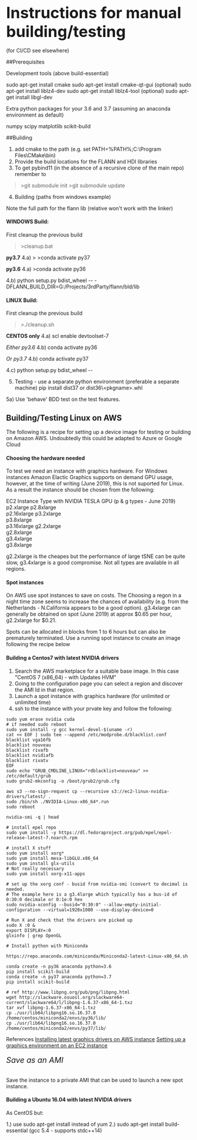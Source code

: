 ## <span style="font-size:2em;">Instructions for manual building/testing</span> 

(for CI/CD see elsewhere)

##Prerequisites
 
Development tools (above build-essential)

sudo apt-get install cmake
sudo apt-get install cmake-qt-gui (optional)
sudo apt-get install liblz4-dev
sudo apt-get install liblz4-tool (optional)
sudo apt-get install libgl-dev

Extra python packages for your 3.6 and 3.7 (assuming an anaconda environment as default)

numpy
scipy
matplotlib
scikit-build


##Building
 
1) add cmake to the path (e.g. set PATH=%PATH%;C:\Program Files\CMake\bin)
2) Provide the build locations for the FLANN and HDI libraries 
3) To get pybind11 (in the absence of a recursive clone of the main repo) remember to 

> \>git submodule init
> \>git submodule update

4) Building (paths from windows example)

Note the full path for the flann lib (relative won't work with the linker)

#### WINDOWS Build:

First cleanup the previous build
> \>cleanup.bat

**py3.7**
4.a) > \>conda activate py37

**py3.6**
4.a)  >conda activate py36

4.b) python setup.py bdist_wheel -- -DFLANN_BUILD_DIR=G:/Projects/3rdParty/flann/bld/lib 

#### LINUX Build:

First cleanup the previous build
> \>./cleanup.sh

**CENTOS only**
4.a) scl enable devtoolset-7

_Either py3.6_
4.b) conda activate py36

_Or py3.7_
4.b) conda activate py37

4.c) python setup.py bdist_wheel -- 


5) Testing - use a separate python environment (preferable a separate machine)
pip install dist37 or dist36\\<pkgname\>.whl

5a) Use 'behave' BDD test on the test features.

## Building/Testing Linux on AWS

The following is a recipe for setting up  a device image for testing or building on Amazon AWS. Undoubtedly this could be adapted to Azure or Google Cloud

#### Choosing the hardware needed

To test we need an instance with graphics hardware. For Windows instances Amazon Elactic Graphics supports on demand GPU usage, however, at the time of writing (June 2019), this is not suported for Linux. As a result the instance should be chosen from the following:

EC2 Instance Type with  NVIDIA TESLA GPU (p & g types - June 2019)
p2.xlarge
p2.8xlarge	
p2.16xlarge	
p3.2xlarge	
p3.8xlarge	
p3.16xlarge	
g2.2xlarge	
g2.8xlarge	
g3.4xlarge	
g3.8xlarge

g2.2xlarge is the cheapes but the performance of large tSNE can be quite slow, g3.4xlarge is a good compromise.  Not all types are available in all regions. 

#### Spot instances
On AWS use spot instances to save on costs. The Choosing a regon in a night time zone seems to increase the chances of availability (e.g. from the Netherlands - N.California appears to be a good option).  g3.4xlarge can generally be obtained on spot (June 2019) at approx $0.65 per hour, g2.2xlarge for $0.21.

Spots can be allocated in blocks from 1 to 6 hours but can also be prematurely terminated. Use a running spot instance to create an image following the recipe below

#### Building a Centos7 with latest NVIDIA drivers

1. Search the AWS marketplace for a suitable base image. In this case "CentOS 7 (x86_64) - with Updates HVM" 
2. Going to the configuration page you can select a region and discover the AMI Id in that region.
3. Launch a spot instance with graphics hardware  (for unlimited or unlimited time)
4. ssh to the instance with your prvate key and follow the following:

```
sudo yum erase nvidia cuda
# if needed sudo reboot
sudo yum install -y gcc kernel-devel-$(uname -r)
cat << EOF | sudo tee --append /etc/modprobe.d/blacklist.conf
blacklist vga16fb
blacklist nouveau
blacklist rivafb
blacklist nvidiafb
blacklist rivatv
EOF
sudo echo "GRUB_CMDLINE_LINUX="rdblacklist=nouveau" >> /etc/default/grub 
sudo grub2-mkconfig -o /boot/grub2/grub.cfg

aws s3 --no-sign-request cp --recursive s3://ec2-linux-nvidia-drivers/latest/ .
sudo /bin/sh ./NVIDIA-Linux-x86_64*.run
sudo reboot

nvidia-smi -q | head

# install epel repo
sudo yum install -y https://dl.fedoraproject.org/pub/epel/epel-release-latest-7.noarch.rpm

# install X stuff
sudo yum install xorg*
sudo yum install mesa-libGLU.x86_64
sudo yum install glx-utils
# Not really necessary
sudo yum install xorg-x11-apps

# set up the xorg conf - busid from nvidia-smi (convert to decimal is needed.
# The example here is a g3.4large which typically has a bus-id of 0:30:0 decimale or 0:1e:0 hex
sudo nvidia-xconfig --busid="0:30:0" --allow-empty-initial-configuration --virtual=1920x1080 --use-display-device=0

# Run X and check that the drivers are picked up
sudo X :0 &
export DISPLAY=:0
glxinfo | grep OpenGL

# Install python with Miniconda

https://repo.anaconda.com/miniconda/Miniconda2-latest-Linux-x86_64.sh

conda create -n py36 anaconda python=3.6
pip install scikit-build
conda create -n py37 anaconda python=3.7
pip install scikit-build

# ref http://www.libpng.org/pub/png/libpng.html
wget http://slackware.osuosl.org/slackware64-current/slackware64/l/libpng-1.6.37-x86_64-1.txz
tar xvf libpng-1.6.37-x86_64-1.txz
cp ./usr/lib64/libpng16.so.16.37.0 /home/centos/miniconda2/envs/py36/lib/
cp ./usr/lib64/libpng16.so.16.37.0 /home/centos/miniconda2/envs/py37/lib/
```

References 
[Installing latest graphics drivers on AWS instance]( https://docs.aws.amazon.com/AWSEC2/latest/UserGuide/install-nvidia-driver.html)
[Setting up a graphics environment on an EC2 instance](https://kitware.github.io/paraviewweb/docs/graphics_on_ec2_g2.html)

###### <span style="font-size:1.5em;">Save as an AMI</span>
Save the instance to a private AMI that can be used to launch a new spot instance. 


#### Building a Ubuntu 16.04 with latest NVIDIA drivers

As CentOS but:

1.) use sudo apt-get install instead of yum
2.) sudo apt-get install build-essential  (gcc 5.4 - supports stdc++14)
